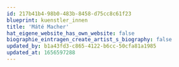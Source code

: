```yaml
---
id: 217b41b4-98b0-483b-8458-d75cc8c61f23
blueprint: kuenstler_innen
title: 'Máté Macher'
hat_eigene_website_has_own_website: false
biographie_eintragen_create_artist_s_biography: false
updated_by: b1a43fd3-c865-4122-b6cc-50cfa81a1985
updated_at: 1656597288
---
```

